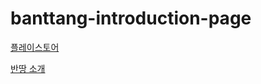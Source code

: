 # banttang-introduction-page

[플레이스토어](https://play.google.com/store/apps/details?id=com.hproject.banttang)

[반땅 소개](https://hside-project.github.io/banttang-landing/#/)
